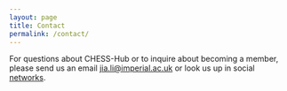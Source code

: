 ```yaml
---
layout: page
title: Contact
permalink: /contact/
---
```


For questions about CHESS-Hub or to inquire about becoming a member, please send us an email jia.li@imperial.ac.uk 
or look us up in social [networks](https://www.linkedin.com/company/chess-hub/about/?viewAsMember=true%20).



